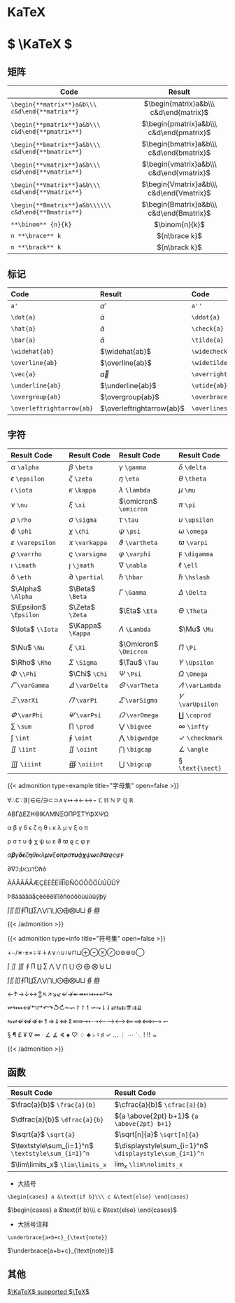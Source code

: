 # KaTeX


# $ \KaTeX $

## 矩阵

| Code | Result |
| -------------- | :---: |
| `\begin{**matrix**}a&b\\\ c&d\end{**matrix**}` | $\begin{matrix}a&b\\\ c&d\end{matrix}$ |
| `\begin{**pmatrix**}a&b\\\ c&d\end{**pmatrix**}` | $\begin{pmatrix}a&b\\\ c&d\end{pmatrix}$ |
| `\begin{**bmatrix**}a&b\\\ c&d\end{**bmatrix**}` | $\begin{bmatrix}a&b\\\ c&d\end{bmatrix}$ |
| `\begin{**vmatrix**}a&b\\\ c&d\end{**vmatrix**}` | $\begin{vmatrix}a&b\\\ c&d\end{vmatrix}$ |
| `\begin{**Vmatrix**}a&b\\\ c&d\end{**Vmatrix**}` | $\begin{Vmatrix}a&b\\\ c&d\end{Vmatrix}$ |
| `\begin{**Bmatrix**}a&b\\\\\\ c&d\end{**Bmatrix**}` |    $\begin{Bmatrix}a&b\\\ c&d\end{Bmatrix}$ |
| `**\binom** {n}{k}` |  $\binom{n}{k}$ |
| `n **\brace** k` | ${n\brace k}$ |
| `n **\brack** k` |  ${n\brack k}$ |

## 标记

|Code | Result | Code | Result |
| :--- | :--- | :--- | :--- |
| `a'` |  $a'$ | `a''` |  $a''$ |
| `\dot{a}` | $\dot{a}$ | `\ddot{a}` |$\ddot{a}$ |
| `\hat{a}` |  $\hat{a}$ |`\check{a}`|$\check{a}$|
| `\bar{a}` |$\bar{a}$|`\tilde{a}`|$\tilde{a}$|
| `\widehat{ab}` |$\widehat{ab}$|`\widecheck{ab}`|$\widecheck{ab}$|
| `\overline{ab}` |$\overline{ab}$|`\widetilde{ab}`|$\widetilde{ab}$|
| `\vec{a}` |$\vec{a}$|`\overrightarrow{ab}`|$\overrightarrow{ab}$|
| `\underline{ab}` |$\underline{ab}$|`\utide{ab}`|$\utilde{ab}$|
| `\overgroup{ab}` |$\overgroup{ab}$|`\overbrace{ab}`|$\overbrace{ab}$|
| `\overleftrightarrow{ab}` |$\overleftrightarrow{ab}$|`\overlinesegment{ab}`|$\overlinesegment{ab}$|

## 字符

| Result  Code | Result  Code | Result  Code             | Result  Code |
| :--- | :--- | :--- | :--- |
| $\alpha$    `\alpha` |$\beta$    `\beta`|$\gamma$    `\gamma`|$\delta$    `\delta`|
| $\epsilon$    `\epsilon` |$\zeta$     `\zeta`|$\eta$    `\eta`|$\theta$    `\theta`|
| $\iota$    `\iota` |$\kappa$    `\kappa`|$\lambda$    `\lambda`|$\mu$    `\mu`|
| $\nu$    `\nu` |$\xi$    `\xi`|$\omicron$    `\omicron`|$\pi$    `\pi`|
| $\rho$   `\rho` |$\sigma$    `\sigma`|$\tau$    `\tau`|$\upsilon$    `\upsilon`|
| $\phi$    `\phi` |$\chi$    `\chi`|$\psi$    `\psi`|$\omega$    `\omega`|
| $\varepsilon$    `\varepsilon` |$\varkappa$    `\varkappa`|$\vartheta$    `\vartheta`|$\varpi$    `\varpi`|
| $\varrho$  `\varrho` |$\varsigma$  `\varsigma`|$\varphi$  `\varphi`|$\digamma$  `\digamma`|
| $\imath$  `\imath` |$\jmath$  `\jmath`|$\nabla$  `\nabla`|$\ell$  `\ell`|
| $\eth$  `\eth` |$\partial$  `\partial`|$\hbar$   `\hbar`|$\hslash$  `\hslash`|
| $\Alpha$    `\Alpha` |$\Beta$    `\Beta`|$\Gamma$    `\Gamma`|$\Delta$    `\Delta`|
| $\Epsilon$    `\Epsilon` |$\Zeta$     `\Zeta`|$\Eta$    `\Eta`|$\Theta$    `\Theta`|
| $\Iota$    `\\Iota` |$\Kappa$    `\Kappa`|$\Lambda$    `\Lambda`|$\Mu$    `\Mu`|
| $\Nu$    `\Nu` |$\xi$    `\Xi`|$\Omicron$    `\Omicron`|$\Pi$    `\Pi`|
| $\Rho$  `\Rho` |$\Sigma$    `\Sigma`|$\Tau$    `\Tau`|$\Upsilon$    `\Upsilon`|
| $\Phi$    `\\Phi` |$\Chi$    `\Chi`|$\Psi$    `\Psi`|$\Omega$    `\Omega`|
| $\varGamma$   `\varGamma` |$\varDelta$    `\varDelta`|$\varTheta$    `\varTheta`|$\varLambda$    `\varLambda`|
| $\varXi$  `\varXi` |$\varPi$  `\varPi`|$\varSigma$  `\varSigma`|$\varUpsilon$  `\varUpsilon`|
| $\varPhi$   `\varPhi` |$\varPsi$  `\varPsi`|$\varOmega$  `\varOmega`|∐ `\coprod`|
| ∑ `\sum`                       | ∏ `\prod`                  | ⋁ `\bigvee`                | ∞ `\infty` |
| ∫ `\int`                       | ∮  `\oint`                 | ⋀ `\bigwedge`              | ✓ `\checkmark` |
|∬ `\iint`| ∬ `\oiint`               | ⋂ `\bigcap` |$\angle$  `\angle`|
| ∭ `\iiint` | $\oiiint$ `\oiiint`        | ⋃ `\bigcup`                | § `\text{\sect}` |

{{< admonition type=example title="字母集" open=false >}}

∀∴∁∵∃∣∈∈/∋⊂⊃∧∨↦→←↔¬ ℂ ℍ ℕ ℙ ℚ ℝ

ABΓΔEZHΘIKΛMNΞOΠPΣTΥΦXΨΩ 

 α β γ δ ϵ ζ η θ ι κ λ μ ν ξ o π 

 ρ σ τ υ ϕ χ ψ ω ε ϑ ϖ ϱ ς φ ϝ

*α**β**γ**δϵ**ζ**η**θ**ι**κλ**μν**ξ**o**π**ρ**σ**τυ**ϕ**χ**ψ**ω**εϑ**ϖ**ϱςφ*ϝ

∂∇ℑℲℵℶℷℸ⅁ℏð 

ÀÁÂÃÄÅÆÇÈÉÊËÌÍÎÏÐÑÒÓÔÕÖÙÚÛÜÝ

Þßàáâãäåçèéêëìíîïðñòóôöùúûüýþÿ

∫∬∭∮∏∐∑⋀⋁⋂⋃⨀⨁⨂⨄⨆ ∯ ∰

{{< /admonition >}}

{{< admonition type=info title="符号集" open=false >}}

+−/∗⋅±×÷∓∔∧∨∩∪≀⊎⊓⊔⊕⊖⊗⊘⊙⊚⊛⊝◯

 ∫ ∬ ∭ ∮ ∏ ∐ ∑ ⋀ ⋁ ⋂ ⋃ ⨀ ⨁ ⨂ ⨄ ⨆

∫∬∭∮∏∐∑⋀⋁⋂⋃⨀⨁⨂⨄⨆ ∯ ∰

←↑→↓↔↕↖↗↘↙↚↛↞↠↢↣↦↩↪

↫↬↭↮↰↱↶↷↺↻↼↽↾↾↿⇀⇁⇂⇃⇄⇆⇇⇈⇉⇊

⇋⇌⇍⇎⇏⇐⇑⇒⇓⇔⇕⇚⇛⇝⇠⇢⟵⟶⟷⟸⟹⟺⟼ ↽

§ ¶ £ ¥ ∇ ∞ · ∠ ∡ ∢ ♠ ♡ ♢ ♣ ♭ ♮ ♯ ✓ … ⋮ ⋯ ⋱ ! ‼ ⦵

{{< /admonition >}}

## 函数

| Result Code | Result Code |
| :--- | :--- |
| $\frac{a}{b}$ `\frac{a}{b}` | $\cfrac{a}{b}$ `\cfrac{a}{b}` |
|$\dfrac{a}{b}$ `\dfrac{a}{b}` | ${a \above{2pt} b+1}$ `{a \above{2pt} b+1}` |
| $\sqrt{a}$ `\sqrt{a}` | $\sqrt[n]{a}$  `\sqrt[n]{a}` |
|$\textstyle\sum_{i=1}^n$ `\textstyle\sum_{i=1}^n` | $\displaystyle\sum_{i=1}^n$ `\displaystyle\sum_{i=1}^n` |
| $\lim\limits_x$ `\lim\limits_x` | $\lim\nolimits_x$ `\lim\nolimits_x` |

* 大括号

`\begin{cases} a &\text{if b}\\\ c &\text{else} \end{cases}`

$\begin{cases} a &\text{if b}\\\ c &\text{else} \end{cases}$

* 大括号注释

`\underbrace{a+b+c}_{\text{note}}`

$\underbrace{a+b+c}_{\text{note}}$

## 其他

[$\KaTeX$ supported $\TeX$](https://katex.org/docs/supported.html#html)


